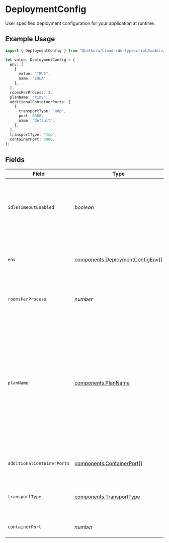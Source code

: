 # DeploymentConfig

User specified deployment configuration for your application at runtime.

## Example Usage

```typescript
import { DeploymentConfig } from "@hathora/cloud-sdk-typescript/models/components";

let value: DeploymentConfig = {
  env: [
    {
      value: "TRUE",
      name: "EULA",
    },
  ],
  roomsPerProcess: 3,
  planName: "tiny",
  additionalContainerPorts: [
    {
      transportType: "udp",
      port: 8000,
      name: "default",
    },
  ],
  transportType: "tcp",
  containerPort: 4000,
};
```

## Fields

| Field                                                                                                                                                                                                               | Type                                                                                                                                                                                                                | Required                                                                                                                                                                                                            | Description                                                                                                                                                                                                         | Example                                                                                                                                                                                                             |
| ------------------------------------------------------------------------------------------------------------------------------------------------------------------------------------------------------------------- | ------------------------------------------------------------------------------------------------------------------------------------------------------------------------------------------------------------------- | ------------------------------------------------------------------------------------------------------------------------------------------------------------------------------------------------------------------- | ------------------------------------------------------------------------------------------------------------------------------------------------------------------------------------------------------------------- | ------------------------------------------------------------------------------------------------------------------------------------------------------------------------------------------------------------------- |
| `idleTimeoutEnabled`                                                                                                                                                                                                | *boolean*                                                                                                                                                                                                           | :heavy_minus_sign:                                                                                                                                                                                                  | Option to shut down processes that have had no new connections or rooms<br/>for five minutes.                                                                                                                       |                                                                                                                                                                                                                     |
| `env`                                                                                                                                                                                                               | [components.DeploymentConfigEnv](../../models/components/deploymentconfigenv.md)[]                                                                                                                                  | :heavy_check_mark:                                                                                                                                                                                                  | The environment variable that our process will have access to at runtime.                                                                                                                                           |                                                                                                                                                                                                                     |
| `roomsPerProcess`                                                                                                                                                                                                   | *number*                                                                                                                                                                                                            | :heavy_check_mark:                                                                                                                                                                                                  | Governs how many [rooms](https://hathora.dev/docs/concepts/hathora-entities#room) can be scheduled in a process.                                                                                                    | 3                                                                                                                                                                                                                   |
| `planName`                                                                                                                                                                                                          | [components.PlanName](../../models/components/planname.md)                                                                                                                                                          | :heavy_check_mark:                                                                                                                                                                                                  | A plan defines how much CPU and memory is required to run an instance of your game server.<br/><br/>`tiny`: shared core, 1gb memory<br/><br/>`small`: 1 core, 2gb memory<br/><br/>`medium`: 2 core, 4gb memory<br/><br/>`large`: 4 core, 8gb memory | tiny                                                                                                                                                                                                                |
| `additionalContainerPorts`                                                                                                                                                                                          | [components.ContainerPort](../../models/components/containerport.md)[]                                                                                                                                              | :heavy_minus_sign:                                                                                                                                                                                                  | Additional ports your server listens on.                                                                                                                                                                            |                                                                                                                                                                                                                     |
| `transportType`                                                                                                                                                                                                     | [components.TransportType](../../models/components/transporttype.md)                                                                                                                                                | :heavy_check_mark:                                                                                                                                                                                                  | Transport type specifies the underlying communication protocol to the exposed port.                                                                                                                                 |                                                                                                                                                                                                                     |
| `containerPort`                                                                                                                                                                                                     | *number*                                                                                                                                                                                                            | :heavy_check_mark:                                                                                                                                                                                                  | Default port the server listens on.                                                                                                                                                                                 | 4000                                                                                                                                                                                                                |